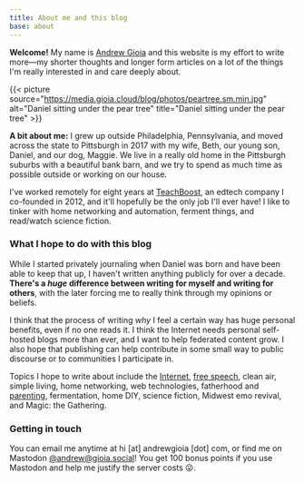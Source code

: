 ```yaml
---
title: About me and this blog
base: about 
---
```


<p class="big"><strong>Welcome!</strong> My name is <a href="https://andrewgioia.com">Andrew Gioia</a> and this website is my effort to write more&mdash;my shorter thoughts and longer form articles on a lot of the things I'm really interested in and care deeply about.</p>

{{< picture 
    source="https://media.gioia.cloud/blog/photos/peartree.sm.min.jpg" 
    alt="Daniel sitting under the pear tree"
    title="Daniel sitting under the pear tree" >}}

**A bit about me:** I grew up outside Philadelphia, Pennsylvania, and moved across the state to Pittsburgh in 2017 with my wife, Beth, our young son, Daniel, and our dog, Maggie. We live in a really old home in the Pittsburgh suburbs with a beautiful bank barn, and we try to spend as much time as possible outside or working on our house.

I've worked remotely for eight years at [TeachBoost](https://teachboost.com), an edtech company I co-founded in 2012, and it'll hopefully be the only job I'll ever have! I like to tinker with home networking and automation, ferment things, and read/watch science fiction.

### What I hope to do with this blog

While I started privately journaling when Daniel was born and have been able to keep that up, I haven't written anything publicly for over a decade. **There's a _huge_ difference between writing for myself and writing for others**, with the later forcing me to really think through my opinions or beliefs. 

I think that the process of writing _why_ I feel a certain way has huge personal benefits, even if no one reads it. I think the Internet needs personal self-hosted blogs more than ever, and I want to help federated content grow. I also hope that publishing can help contribute in some small way to public discourse or to communities I participate in.

Topics I hope to write about include the [Internet](/tags/internet), [free speech](/tags/free-speech), clean air, simple living, home networking, web technologies, fatherhood and [parenting](/tags/parenting), fermentation, home DIY, science fiction, Midwest emo revival, and Magic: the Gathering.

### Getting in touch

You can email me anytime at hi [at] andrewgioia [dot] com, or find me on Mastodon [@andrew@gioia.social](https://gioia.social/@andrew)! You get 100 bonus points if you use Mastodon and help me justify the server costs 😜.
